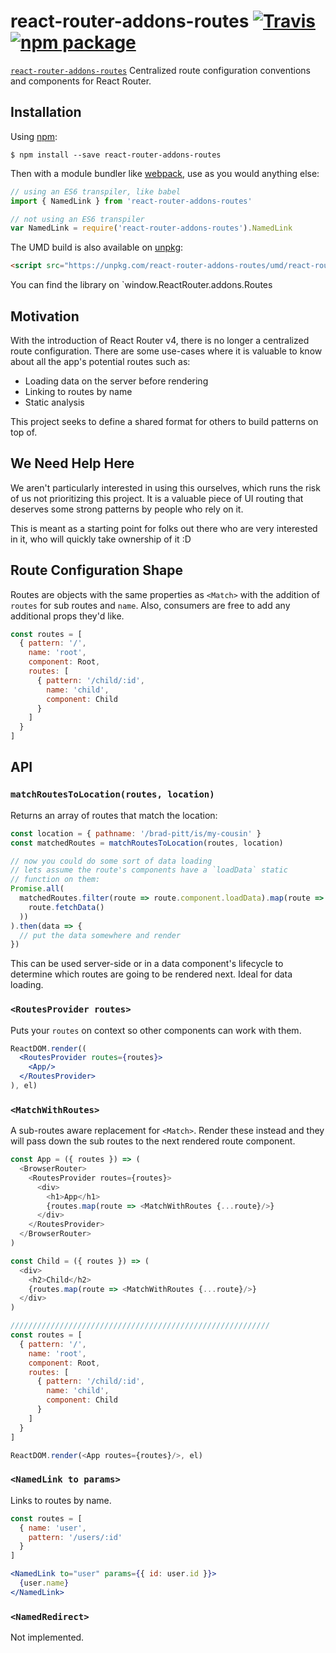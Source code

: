 # react-router-addons-routes [![Travis][build-badge]][build] [![npm package][npm-badge]][npm]

[build-badge]: https://img.shields.io/travis/ReactTraining/react-router-addons-routes/master.svg?style=flat-square
[build]: https://travis-ci.org/ReactTraining/react-router-addons-routes

[npm-badge]: https://img.shields.io/npm/v/react-router-addons-routes.svg?style=flat-square
[npm]: https://www.npmjs.com/package/react-router-addons-routes

[`react-router-addons-routes`](https://www.npmjs.com/package/react-router-addons-routes) Centralized route configuration conventions and components for React Router.

## Installation

Using [npm](https://www.npmjs.com/):

    $ npm install --save react-router-addons-routes

Then with a module bundler like [webpack](https://webpack.github.io/), use as you would anything else:

```js
// using an ES6 transpiler, like babel
import { NamedLink } from 'react-router-addons-routes'

// not using an ES6 transpiler
var NamedLink = require('react-router-addons-routes').NamedLink
```

The UMD build is also available on [unpkg](https://unpkg.com):

```html
<script src="https://unpkg.com/react-router-addons-routes/umd/react-router-addons-routes.min.js"></script>
```

You can find the library on `window.ReactRouter.addons.Routes

## Motivation

With the introduction of React Router v4, there is no longer a centralized route configuration. There are some use-cases where it is valuable to know about all the app's potential routes such as:

- Loading data on the server before rendering
- Linking to routes by name
- Static analysis

This project seeks to define a shared format for others to build patterns on top of.

## We Need Help Here

We aren't particularly interested in using this ourselves, which runs the risk of us not prioritizing this project. It is a valuable piece of UI routing that deserves some strong patterns by people who rely on it.

This is meant as a starting point for folks out there who are very interested in it, who will quickly take ownership of it :D

## Route Configuration Shape

Routes are objects with the same properties as `<Match>` with the addition of `routes` for sub routes and `name`. Also, consumers are free to add any additional props they'd like.

```js
const routes = [
  { pattern: '/',
    name: 'root',
    component: Root,
    routes: [
      { pattern: '/child/:id',
        name: 'child',
        component: Child
      }
    ]
  }
]
```

## API

### `matchRoutesToLocation(routes, location)`

Returns an array of routes that match the location:

```js
const location = { pathname: '/brad-pitt/is/my-cousin' }
const matchedRoutes = matchRoutesToLocation(routes, location)

// now you could do some sort of data loading
// lets assume the route's components have a `loadData` static
// function on them:
Promise.all(
  matchedRoutes.filter(route => route.component.loadData).map(route => (
    route.fetchData()
  ))
).then(data => {
  // put the data somewhere and render
})
```

This can be used server-side or in a data component's lifecycle to determine which routes are going to be rendered next. Ideal for data loading.


###  `<RoutesProvider routes>`

Puts your `routes` on context so other components can work with them.

```jsx
ReactDOM.render((
  <RoutesProvider routes={routes}>
    <App/>
  </RoutesProvider>
), el)
```

### `<MatchWithRoutes>`

A sub-routes aware replacement for `<Match>`. Render these instead and they will pass down the sub routes to the next rendered route component.

```js
const App = ({ routes }) => (
  <BrowserRouter>
    <RoutesProvider routes={routes}>
      <div>
        <h1>App</h1>
        {routes.map(route => <MatchWithRoutes {...route}/>}
      </div>  
    </RoutesProvider>
  </BrowserRouter>
)

const Child = ({ routes }) => (
  <div>
    <h2>Child</h2>
    {routes.map(route => <MatchWithRoutes {...route}/>}
  </div>  
)

//////////////////////////////////////////////////////////
const routes = [
  { pattern: '/',
    name: 'root',
    component: Root,
    routes: [
      { pattern: '/child/:id',
        name: 'child',
        component: Child
      }
    ]
  }
]

ReactDOM.render(<App routes={routes}/>, el)
```

### `<NamedLink to params>`

Links to routes by name.

```jsx
const routes = [
  { name: 'user',
    pattern: '/users/:id'
  }
]

<NamedLink to="user" params={{ id: user.id }}>
  {user.name}
</NamedLink>
```

### `<NamedRedirect>`

Not implemented.

